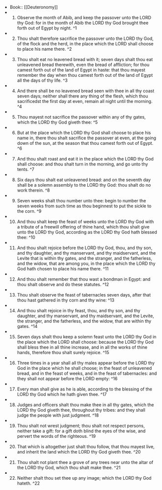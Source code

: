 - Book:: [[Deuteronomy]]
- 1. Observe the month of Abib, and keep the passover unto the LORD thy God: for in the month of Abib the LORD thy God brought thee forth out of Egypt by night. ^1
- 2. Thou shalt therefore sacrifice the passover unto the LORD thy God, of the flock and the herd, in the place which the LORD shall choose to place his name there. ^2
- 3. Thou shalt eat no leavened bread with it; seven days shalt thou eat unleavened bread therewith, even the bread of affliction; for thou camest forth out of the land of Egypt in haste: that thou mayest remember the day when thou camest forth out of the land of Egypt all the days of thy life. ^3
- 4. And there shall be no leavened bread seen with thee in all thy coast seven days; neither shall there any thing of the flesh, which thou sacrificedst the first day at even, remain all night until the morning. ^4
- 5. Thou mayest not sacrifice the passover within any of thy gates, which the LORD thy God giveth thee: ^5
- 6. But at the place which the LORD thy God shall choose to place his name in, there thou shalt sacrifice the passover at even, at the going down of the sun, at the season that thou camest forth out of Egypt. ^6
- 7. And thou shalt roast and eat it in the place which the LORD thy God shall choose: and thou shalt turn in the morning, and go unto thy tents. ^7
- 8. Six days thou shalt eat unleavened bread: and on the seventh day shall be a solemn assembly to the LORD thy God: thou shalt do no work therein. ^8
- 9. Seven weeks shalt thou number unto thee: begin to number the seven weeks from such time as thou beginnest to put the sickle to the corn. ^9
- 10. And thou shalt keep the feast of weeks unto the LORD thy God with a tribute of a freewill offering of thine hand, which thou shalt give unto the LORD thy God, according as the LORD thy God hath blessed thee: ^10
- 11. And thou shalt rejoice before the LORD thy God, thou, and thy son, and thy daughter, and thy manservant, and thy maidservant, and the Levite that is within thy gates, and the stranger, and the fatherless, and the widow, that are among you, in the place which the LORD thy God hath chosen to place his name there. ^11
- 12. And thou shalt remember that thou wast a bondman in Egypt: and thou shalt observe and do these statutes. ^12
- 13. Thou shalt observe the feast of tabernacles seven days, after that thou hast gathered in thy corn and thy wine: ^13
- 14. And thou shalt rejoice in thy feast, thou, and thy son, and thy daughter, and thy manservant, and thy maidservant, and the Levite, the stranger, and the fatherless, and the widow, that are within thy gates. ^14
- 15. Seven days shalt thou keep a solemn feast unto the LORD thy God in the place which the LORD shall choose: because the LORD thy God shall bless thee in all thine increase, and in all the works of thine hands, therefore thou shalt surely rejoice. ^15
- 16. Three times in a year shall all thy males appear before the LORD thy God in the place which he shall choose; in the feast of unleavened bread, and in the feast of weeks, and in the feast of tabernacles: and they shall not appear before the LORD empty: ^16
- 17. Every man shall give as he is able, according to the blessing of the LORD thy God which he hath given thee. ^17
- 18. Judges and officers shalt thou make thee in all thy gates, which the LORD thy God giveth thee, throughout thy tribes: and they shall judge the people with just judgment. ^18
- 19. Thou shalt not wrest judgment; thou shalt not respect persons, neither take a gift: for a gift doth blind the eyes of the wise, and pervert the words of the righteous. ^19
- 20. That which is altogether just shalt thou follow, that thou mayest live, and inherit the land which the LORD thy God giveth thee. ^20
- 21. Thou shalt not plant thee a grove of any trees near unto the altar of the LORD thy God, which thou shalt make thee. ^21
- 22. Neither shalt thou set thee up any image; which the LORD thy God hateth. ^22
